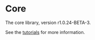 # Core

The core library, version r1.0.24-BETA-3.

See the [tutorials](tutorials/index.md) for more information.
